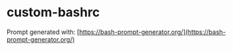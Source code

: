 # custom-bashrc

Prompt generated with:
[https://bash-prompt-generator.org/](https://bash-prompt-generator.org/)
